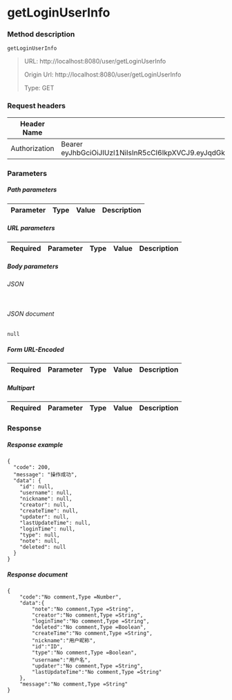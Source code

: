 # getLoginUserInfo

### Method description

```
getLoginUserInfo
```

> URL: http://localhost:8080/user/getLoginUserInfo
>
> Origin Url: http://localhost:8080/user/getLoginUserInfo
>
> Type: GET


### Request headers

|Header Name| Header Value|
|---------|------|
|Authorization|Bearer eyJhbGciOiJIUzI1NiIsInR5cCI6IkpXVCJ9.eyJqdGkiOiI2ODA1OTA1Yi1kZTk5LTQzMDQtOTI2OC04YTQzYjM1YzI2YmQiLCJpc3MiOiIwYzU5OTg5ZDM5NzAzODBhZTE2ODg4MDY4NmM0YTA3MCIsInN1YiI6IjBjNTk5ODlkMzk3MDM4MGFlMTY4ODgwNjg2YzRhMDcwIiwiZXhwIjoxNjgyOTU4NjMxLCJhdWQiOiJtZnMiLCJzY29wZSI6WyJ1c2VyTWFuIiwiZ2V0Snd0IiwiZ2VuZXJhdGVKd3QiLCJzZWFyY2hTZXNzaW9uIiwicm9sZSIsImtpY2tvdXQiLCJkaXNhYmxlIiwiY29ubmVjdCIsInB1c2giLCJwdWJsaXNoIiwiY29uc3VtZSIsInF1ZXJ5Il19.b12uFC0KnAoNCtcgJknhoxJoQ8RxJHexMyLBRoFHroo|

### Parameters

##### Path parameters

| Parameter | Type | Value | Description |
|---------|------|------|------------|


##### URL parameters

|Required| Parameter | Type | Value | Description |
|---------|---------|------|------|------------|


##### Body parameters

###### JSON

```

```

###### JSON document

```
null
```


##### Form URL-Encoded
|Required| Parameter | Type | Value | Description |
|---------|---------|------|------|------------|


##### Multipart
|Required | Parameter | Type | Value | Description |
|---------|---------|------|------|------------|


### Response

##### Response example

```
{
  "code": 200,
  "message": "操作成功",
  "data": {
    "id": null,
    "username": null,
    "nickname": null,
    "creator": null,
    "createTime": null,
    "updater": null,
    "lastUpdateTime": null,
    "loginTime": null,
    "type": null,
    "note": null,
    "deleted": null
  }
}
```

##### Response document
```
{
	"code":"No comment,Type =Number",
	"data":{
		"note":"No comment,Type =String",
		"creator":"No comment,Type =String",
		"loginTime":"No comment,Type =String",
		"deleted":"No comment,Type =Boolean",
		"createTime":"No comment,Type =String",
		"nickname":"用户昵称",
		"id":"ID",
		"type":"No comment,Type =Boolean",
		"username":"用户名",
		"updater":"No comment,Type =String",
		"lastUpdateTime":"No comment,Type =String"
	},
	"message":"No comment,Type =String"
}
```


